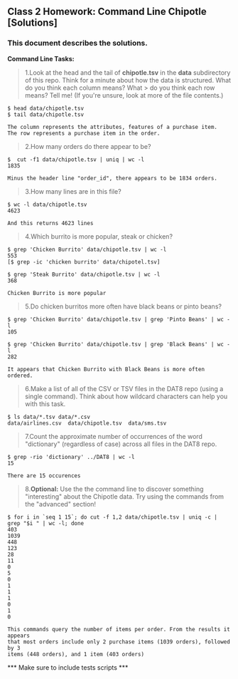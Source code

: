 ## Class 2 Homework: Command Line Chipotle [Solutions]
### This document describes the solutions.

**Command Line Tasks:**

> 1.Look at the head and the tail of **chipotle.tsv** in the **data**
> subdirectory of this repo. Think for a minute about how the data is
> structured. What do you think each column means? What > do you think each row
> means? Tell me! (If you're unsure, look at more of the file contents.)

```
$ head data/chipotle.tsv
$ tail data/chipotle.tsv

The column represents the attributes, features of a purchase item.
The row represents a purchase item in the order.  
```

> 2.How many orders do there appear to be?

```
$  cut -f1 data/chipotle.tsv | uniq | wc -l
1835

Minus the header line "order_id", there appears to be 1834 orders.
```

> 3.How many lines are in this file?

```
$ wc -l data/chipotle.tsv
4623

And this returns 4623 lines
```

> 4.Which burrito is more popular, steak or chicken?

```
$ grep 'Chicken Burrito' data/chipotle.tsv | wc -l
553
[$ grep -ic 'chicken burrito' data/chipotel.tsv]

$ grep 'Steak Burrito' data/chipotle.tsv | wc -l
368

Chicken Burrito is more popular

```


> 5.Do chicken burritos more often have black beans or pinto beans?

```
$ grep 'Chicken Burrito' data/chipotle.tsv | grep 'Pinto Beans' | wc -l
105

$ grep 'Chicken Burrito' data/chipotle.tsv | grep 'Black Beans' | wc -l
282

It appears that Chicken Burrito with Black Beans is more often ordered.

```

> 6.Make a list of all of the CSV or TSV files in the DAT8 repo (using a single
> command). Think about how wildcard characters can help you with this task.

```
$ ls data/*.tsv data/*.csv
data/airlines.csv  data/chipotle.tsv  data/sms.tsv
```



> 7.Count the approximate number of occurrences of the word "dictionary"
> (regardless of case) across all files in the DAT8 repo.

```
$ grep -rio 'dictionary' ../DAT8 | wc -l
15

There are 15 occurences
```


> 8.**Optional:** Use the the command line to discover something "interesting"
> about the Chipotle data. Try using the commands from the "advanced" section!

```
$ for i in `seq 1 15`; do cut -f 1,2 data/chipotle.tsv | uniq -c | grep "$i " | wc -l; done
403
1039
448
123
28
11
0
5
0
1
1
1
0
1
0

This commands query the number of items per order. From the results it appears
that most orders include only 2 purchase items (1039 orders), followed by 3
items (448 orders), and 1 item (403 orders)
```
*** Make sure to include tests scripts ***
